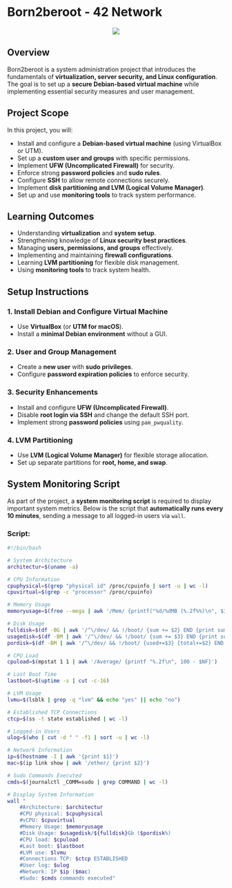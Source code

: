 # **Born2beroot - 42 Network**  
<div align="center">
<img src="Born2beroot.png"/>
</div>

## **Overview**  
Born2beroot is a system administration project that introduces the fundamentals of **virtualization, server security, and Linux configuration**. The goal is to set up a **secure Debian-based virtual machine** while implementing essential security measures and user management.  

## **Project Scope**  
In this project, you will:  
- Install and configure a **Debian-based virtual machine** (using VirtualBox or UTM).  
- Set up a **custom user and groups** with specific permissions.  
- Implement **UFW (Uncomplicated Firewall)** for security.  
- Enforce strong **password policies** and **sudo rules**.  
- Configure **SSH** to allow remote connections securely.  
- Implement **disk partitioning and LVM (Logical Volume Manager)**.  
- Set up and use **monitoring tools** to track system performance.  

## **Learning Outcomes**  
- Understanding **virtualization** and **system setup**.  
- Strengthening knowledge of **Linux security best practices**.  
- Managing **users, permissions, and groups** effectively.  
- Implementing and maintaining **firewall configurations**.  
- Learning **LVM partitioning** for flexible disk management.  
- Using **monitoring tools** to track system health.  

## **Setup Instructions**  
### **1. Install Debian and Configure Virtual Machine**  
- Use **VirtualBox** (or **UTM for macOS**).  
- Install a **minimal Debian environment** without a GUI.  

### **2. User and Group Management**  
- Create a **new user** with **sudo privileges**.  
- Configure **password expiration policies** to enforce security.  

### **3. Security Enhancements**  
- Install and configure **UFW (Uncomplicated Firewall)**.  
- Disable **root login via SSH** and change the default SSH port.  
- Implement strong **password policies** using `pam_pwquality`.  

### **4. LVM Partitioning**  
- Use **LVM (Logical Volume Manager)** for flexible storage allocation.  
- Set up separate partitions for **root, home, and swap**.  

## **System Monitoring Script**  
As part of the project, a **system monitoring script** is required to display important system metrics. Below is the script that **automatically runs every 10 minutes**, sending a message to all logged-in users via `wall`.  

### **Script:**
```bash
#!/bin/bash

# System Architecture
architectur=$(uname -a)

# CPU Information
cpuphysical=$(grep "physical id" /proc/cpuinfo | sort -u | wc -l)
cpuvirtual=$(grep -c "processor" /proc/cpuinfo)

# Memory Usage
memoryusage=$(free --mega | awk '/Mem/ {printf("%d/%dMB (%.2f%%)\n", $3, $2, ($3 / $2) * 100 )}')

# Disk Usage
fulldisk=$(df -BG | awk '/^\/dev/ && !/boot/ {sum += $2} END {print sum}')
usagedisk=$(df -BM | awk '/^\/dev/ && !/boot/ {sum += $3} END {print sum}')
pordisk=$(df -BM | awk '/^\/dev/ && !/boot/ {used+=$3} {total+=$2} END {printf("%.2f"), (used/total)*100}')

# CPU Load
cpuload=$(mpstat 1 1 | awk '/Average/ {printf "%.2f\n", 100 - $NF}')

# Last Boot Time
lastboot=$(uptime -s | cut -c-16)

# LVM Usage
lvmu=$(lsblk | grep -q "lvm" && echo "yes" || echo "no")

# Established TCP Connections
ctcp=$(ss -t state established | wc -l)

# Logged-in Users
ulog=$(who | cut -d " " -f1 | sort -u | wc -l)

# Network Information
ip=$(hostname -I | awk '{print $1}')
mac=$(ip link show | awk '/ether/ {print $2}')

# Sudo Commands Executed
cmds=$(journalctl _COMM=sudo | grep COMMAND | wc -l)

# Display System Information
wall "  
    #Architecture: $architectur
    #CPU physical: $cpuphysical
    #vCPU: $cpuvirtual
    #Memory Usage: $memoryusage
    #Disk Usage: $usagedisk/${fulldisk}Gb ($pordisk%)
    #CPU load: $cpuload
    #Last boot: $lastboot
    #LVM use: $lvmu
    #Connections TCP: $ctcp ESTABLISHED
    #User log: $ulog
    #Network: IP $ip ($mac)
    #Sudo: $cmds commands executed"

